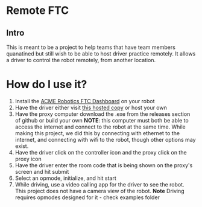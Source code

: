 # Remote FTC
## Intro
This is meant to be a project to help teams that have team members quanatined but still wish to be able to host driver practice remotely. It allows a driver to control the robot remotely, from another location.
# How do I use it?
1. Install the [ACME Robotics FTC Dashboard](https://acmerobotics.github.io/ftc-dashboard/gettingstarted) on your robot
2. Have the driver either visit [this hosted copy](https://remoteftc.lavallee.one) or host your own
3. Have the proxy computer download the .exe from the releases section of github or build your own **NOTE**: this computer must both be able to access the internet and connect to the robot at the same time. While making this project, we did this by connecting with ethernet to the internet, and connecting with wifi to the robot, though other options may exist.
4. Have the driver click on the controller icon and the proxy click on the proxy icon
5. Have the driver enter the room code that is being shown on the proxy's screen and hit submit
6. Select an opmode, initialize, and hit start
8. While driving, use a video calling app for the driver to see the robot. This project does not have a camera view of the robot. **Note** Driving requires opmodes designed for it - check examples folder
